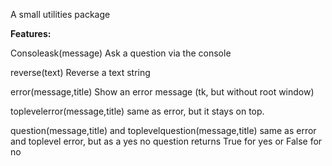 A small utilities package

**Features:**

Consoleask(message)
Ask a question via the console

reverse(text)
Reverse a text string

error(message,title)
Show an error message (tk, but without root window)

toplevelerror(message,title)
same as error, but it stays on top.

question(message,title) and toplevelquestion(message,title)
same as error and toplevel error, but as a yes no question
returns True for yes or False for no
